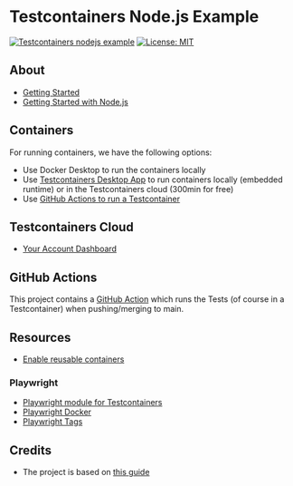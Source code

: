 # Testcontainers Node.js Example

[![Testcontainers nodejs example](https://github.com/simonberner/testcontainers-nodejs-example/actions/workflows/ci.yml/badge.svg)](https://github.com/simonberner/testcontainers-nodejs-example/actions/workflows/ci.yml)
[![License: MIT](https://img.shields.io/badge/License-MIT-yellow.svg)](https://github.com/simonberner/testcontainers-nodejs-example/blob/main/LICENSE)


## About

- [Getting Started](https://testcontainers.com/getting-started/)
- [Getting Started with Node.js](https://testcontainers.com/guides/getting-started-with-testcontainers-for-nodejs/)

## Containers

For running containers, we have the following options:

- Use Docker Desktop to run the containers locally
- Use [Testcontainers Desktop App](https://testcontainers.com/desktop/) to run containers locally (embedded runtime) or in the Testcontainers cloud (300min for free)
- Use [GitHub Actions to run a Testcontainer](https://www.atomicjar.com/2023/06/running-testcontainers-tests-using-github-actions/)

## Testcontainers Cloud

- [Your Account Dashboard](https://app.testcontainers.cloud)

## GitHub Actions

This project contains a [GitHub Action](https://github.com/simonberner/testcontainers-nodejs-example/actions) which runs the Tests (of course in a Testcontainer) when pushing/merging to main.

## Resources

- [Enable reusable containers](https://testcontainers.com/guides/simple-local-development-with-testcontainers-desktop/#_enable_reusable_containers_to_speed_up_the_development)

### Playwright

- [Playwright module for Testcontainers](https://github.com/javierlopezdeancos/testcontainers-node-playwright)
- [Playwright Docker](https://playwright.dev/docs/docker)
- [Playwright Tags](https://mcr.microsoft.com/en-us/product/playwright/tags)

## Credits

- The project is based on [this guide](https://testcontainers.com/guides/getting-started-with-testcontainers-for-nodejs/)